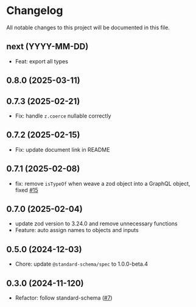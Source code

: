 # Changelog

All notable changes to this project will be documented in this file.

## next (YYYY-MM-DD)

- Feat: export all types

## 0.8.0 (2025-03-11)

## 0.7.3 (2025-02-21)

* Fix: handle `z.coerce` nullable correctly

## 0.7.2 (2025-02-15)

* Fix: update document link in README

## 0.7.1 (2025-02-08)

* fix: remove `isTypeOf` when weave a zod object into a GraphQL object, fixed [#15](https://github.com/modevol-com/gqloom/issues/15)

## 0.7.0 (2025-02-04)

* update zod version to 3.24.0 and remove unnecessary functions
* Feature: auto assign names to objects and inputs

## 0.5.0 (2024-12-03)

* Chore: update `@standard-schema/spec` to 1.0.0-beta.4

## 0.3.0 (2024-11-120)

* Refactor: follow standard-schema ([#7](https://github.com/modevol-com/gqloom/pull/7))
